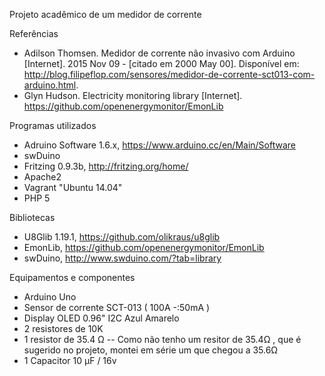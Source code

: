 Projeto acadêmico de um medidor de corrente

Referências
- Adilson Thomsen. Medidor de corrente não invasivo com Arduino [Internet]. 2015 Nov 09 - [citado em 2000 May 00]. Disponível em: http://blog.filipeflop.com/sensores/medidor-de-corrente-sct013-com-arduino.html.
- Glyn Hudson. Electricity monitoring library [Internet]. https://github.com/openenergymonitor/EmonLib

Programas utilizados
- Adruino Software 1.6.x, https://www.arduino.cc/en/Main/Software
- swDuino
- Fritzing 0.9.3b, http://fritzing.org/home/
- Apache2
- Vagrant "Ubuntu 14.04"
- PHP 5

Bibliotecas
- U8Glib 1.19.1, https://github.com/olikraus/u8glib
- EmonLib, https://github.com/openenergymonitor/EmonLib
- swDuino, http://www.swduino.com/?tab=library

Equipamentos e componentes
- Arduino Uno 
- Sensor de corrente SCT-013 ( 100A -:50mA )
- Display OLED 0.96" I2C Azul Amarelo
- 2 resistores de 10K
- 1 resistor de 35.4 Ω 
-- Como não tenho um resitor de 35.4Ω , que é sugerido no projeto, montei em série um que chegou a 35.6Ω
- 1 Capacitor 10 µF / 16v

